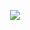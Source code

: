 <p align="center">
<img src="https://github.com/djtoler/Deployment5.1/blob/main/dp5.1Diagram.drawio.png">
</p>
